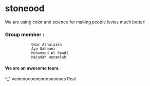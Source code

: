 # stoneood
We are using color and science for making people levies much better!

### Group member : 

                Omar Alhalaika
                Aya Qabbani
                Mohammad Al Smadi
                Majedah Hatamleh

#### We are an awesome team.
^_^
 vamooooooooooooooooos Real

